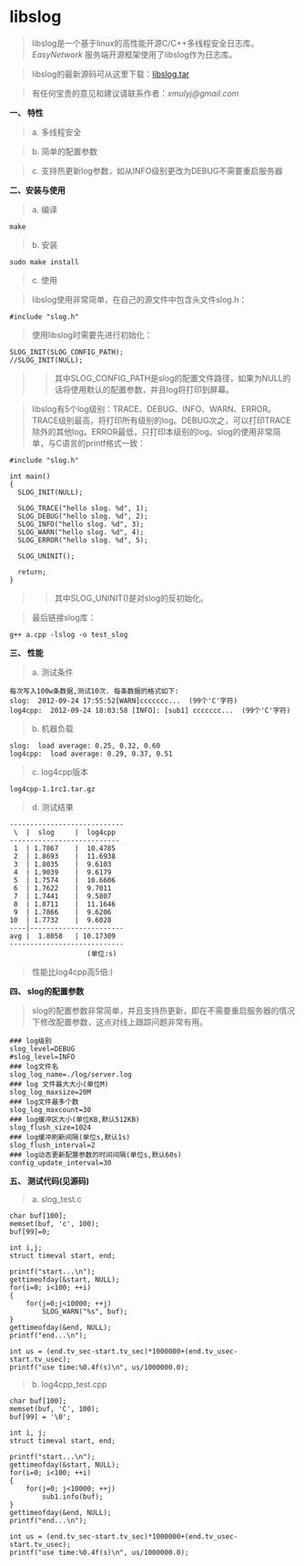 <h1>libslog</h1>

> libslog是一个基于linux的高性能开源C/C++多线程安全日志库。_EasyNetwork_ 服务端开源框架使用了libslog作为日志库。

> libslog的最新源码可从这里下载：[libslog.tar](http://easynetwork.googlecode.com/files/libslog.tar)

> 有任何宝贵的意见和建议请联系作者：_xmulyj@gmail.com_

**一、 特性**
> a. 多线程安全

> b. 简单的配置参数

> c. 支持热更新log参数，如从INFO级别更改为DEBUG不需要重启服务器

**二、安装与使用**
> a. 编译
```
make
```

> b. 安装
```
sudo make install
```

> c. 使用

> libslog使用非常简单，在自己的源文件中包含头文件slog.h：
```
#include "slog.h"
```

> 使用libslog时需要先进行初始化：
```
SLOG_INIT(SLOG_CONFIG_PATH);
//SLOG_INIT(NULL);
```
> > 其中SLOG\_CONFIG\_PATH是slog的配置文件路径，如果为NULL的话将使用默认的配置参数，并且log将打印到屏幕。


> libslog有5个log级别：TRACE、DEBUG、INFO、WARN、ERROR。TRACE级别最高，将打印所有级别的log。DEBUG次之，可以打印TRACE除外的其他log。ERROR最低，只打印本级别的log。slog的使用非常简单，与C语言的printf格式一致：
```
#include "slog.h"

int main()
{
  SLOG_INIT(NULL);

  SLOG_TRACE("hello slog. %d", 1);
  SLOG_DEBUG("hello slog. %d", 2);
  SLOG_INFO("hello slog. %d", 3);
  SLOG_WARN("hello slog. %d", 4);
  SLOG_ERROR("hello slog. %d", 5);

  SLOG_UNINIT();

  return;
}
```
> > 其中SLOG\_UNINIT()是对slog的反初始化。


> 最后链接slog库：
```
g++ a.cpp -lslog -o test_slog
```


**三、 性能**
> a. 测试条件
```
每次写入100w条数据,测试10次. 每条数据的格式如下:
slog:  2012-09-24 17:55:52[WARN]ccccccc...  (99个'C'字符)
log4cpp:  2012-09-24 18:03:58 [INFO]: [sub1] ccccccc...  (99个'C'字符)
```

> b. 机器负载
```
slog:  load average: 0.25, 0.32, 0.60
log4cpp:  load average: 0.29, 0.37, 0.51
```

> c. log4cpp版本
```
log4cpp-1.1rc1.tar.gz
```
> d. 测试结果
```
----------------------------
 \  |  slog     |  log4cpp  
---------------------------
 1  | 1.7867    |  10.4785  
 2  | 1.8693    |  11.6938  
 3  | 1.8035    |  9.6103   
 4  | 1.9039    |  9.6179   
 5  | 1.7574    |  10.6606 
 6  | 1.7622    |  9.7011   
 7  | 1.7441    |  9.5807 
 8  | 1.8711    |  11.1646
 9  | 1.7866    |  9.6206
10  | 1.7732    |  9.6028
----|-----------------------
avg |  1.8058   | 10.17309
----------------------------
                   (单位:s)
```
> 性能比log4cpp高5倍:)

**四、 slog的配置参数**
> slog的配置参数非常简单，并且支持热更新，即在不需要重启服务器的情况下修改配置参数，这点对线上跟踪问题非常有用。
```
### log级别
slog_level=DEBUG
#slog_level=INFO
### log文件名
slog_log_name=./log/server.log
### log 文件最大大小(单位M)
slog_log_maxsize=20M
### log文件最多个数
slog_log_maxcount=30
### log缓冲区大小(单位KB,默认512KB)
slog_flush_size=1024
### log缓冲刷新间隔(单位s,默认1s)
slog_flush_interval=2
### log动态更新配置参数的时间间隔(单位s,默认60s)
config_update_interval=30
```

**五、 测试代码(见源码)**
> a. slog\_test.c
```
char buf[100];
memset(buf, 'c', 100);
buf[99]=0;

int i,j;
struct timeval start, end;

printf("start...\n");
gettimeofday(&start, NULL);
for(i=0; i<100; ++i)
{
	for(j=0;j<10000; ++j)
		SLOG_WARN("%s", buf);
}
gettimeofday(&end, NULL);
printf("end...\n");

int us = (end.tv_sec-start.tv_sec)*1000000+(end.tv_usec-start.tv_usec);
printf("use time:%0.4f(s)\n", us/1000000.0);
```

> b. log4cpp\_test.cpp
```
char buf[100];
memset(buf, 'C', 100);
buf[99] = '\0';

int i, j;
struct timeval start, end;

printf("start...\n");
gettimeofday(&start, NULL);
for(i=0; i<100; ++i)
{
	for(j=0; j<10000; ++j)
		sub1.info(buf);
}
gettimeofday(&end, NULL);
printf("end...\n");

int us = (end.tv_sec-start.tv_sec)*1000000+(end.tv_usec-start.tv_usec);
printf("use time:%0.4f(s)\n", us/1000000.0);
```